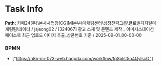 # Task Info

**Path:** 카페24(주)\본사사업장\[CG]MI본부\마케팅센터\성장전략그룹\글로벌디지털마케팅팀\데이터 / jsjeong02 / [324067] 광고 소재 및 콘텐츠 제작 _ 이미지스테이션 페이스북 최근 업로드 이미지 추출_상품번호 기준 / 2025-09-01_00-00-00

### BPMN
- ["https://n8n-mi-073-web.hanpda.com/workflow/tqSpIst5o4QylscO"]

